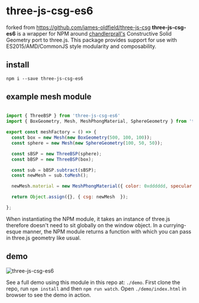 # three-js-csg-es6
forked from https://github.com/james-oldfield/three-js-csg
**three-js-csg-es6** is a wrapper for NPM around [chandlerprall's](https://github.com/chandlerprall/ThreeCSG) Constructive Solid Geometry port to three.js. This package provides support for use with ES2015/AMD/CommonJS style modularity and composability.

## install

`npm i --save three-js-csg-es6`

## example mesh module

```js
 
import { ThreeBSP } from 'three-js-csg-es6'
import { BoxGeometry, Mesh, MeshPhongMaterial, SphereGeometry } from 'three'

export const meshFactory = () => {
  const box = new Mesh(new BoxGeometry(500, 100, 100));
  const sphere = new Mesh(new SphereGeometry(100, 50, 50));

  const sBSP = new ThreeBSP(sphere);
  const bBSP = new ThreeBSP(box);

  const sub = bBSP.subtract(sBSP);
  const newMesh = sub.toMesh();

  newMesh.material = new MeshPhongMaterial({ color: 0xdddddd, specular: 0x1a1a1a, shininess: 30, shading: THREE.FlatShading  });

  return Object.assign({}, { csg: newMesh  });

};
```
When instantiating the NPM module, it takes an instance of three.js therefore doesn't need to sit globally on the window object. In a currying-esque manner, the NPM module returns a function with which you can pass in three.js geometry like usual.

## demo

![three-js-csg-es6](./demo.png)

See a full demo using this module in this repo at: `./demo`. First clone the repo, run `npm install` and then `npm run watch`. Open `./demo/index.html` in browser to see the demo in action.
